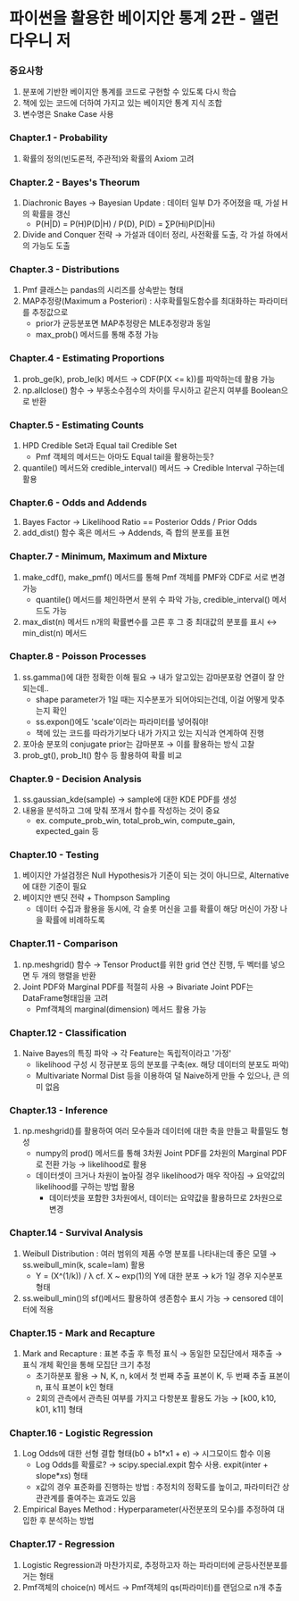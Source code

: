 # 파이썬을 활용한 베이지안 통계 2판 - 앨런 다우니 저

### 중요사항
1. 분포에 기반한 베이지안 통계를 코드로 구현할 수 있도록 다시 학습
2. 책에 있는 코드에 더하여 가지고 있는 베이지안 통계 지식 조합
3. 변수명은 Snake Case 사용

### Chapter.1 - Probability
1. 확률의 정의(빈도론적, 주관적)와 확률의 Axiom 고려

### Chapter.2 - Bayes's Theorum
1. Diachronic Bayes → Bayesian Update : 데이터 일부 D가 주어졌을 때, 가설 H의 확률을 갱신
    - P(H|D) = P(H)P(D|H) / P(D), P(D) = ∑P(Hi)P(D|Hi)
2. Divide and Conquer 전략 → 가설과 데이터 정리, 사전확률 도출, 각 가설 하에서의 가능도 도출

### Chapter.3 - Distributions
1. Pmf 클래스는 pandas의 시리즈를 상속받는 형태
2. MAP추정량(Maximum a Posteriori) : 사후확률밀도함수를 최대화하는 파라미터를 추정값으로
    - prior가 균등분포면 MAP추정량은 MLE추정량과 동일
    - max_prob() 메서드를 통해 추정 가능

### Chapter.4 - Estimating Proportions
1. prob_ge(k), prob_le(k) 메서드 → CDF(P(X <= k))를 파악하는데 활용 가능
2. np.allclose() 함수 → 부동소수점수의 차이를 무시하고 같은지 여부를 Boolean으로 반환

### Chapter.5 - Estimating Counts
1. HPD Credible Set과 Equal tail Credible Set
    - Pmf 객체의 메서드는 아마도 Equal tail을 활용하는듯?
2. quantile() 메서드와 credible_interval() 메서드 → Credible Interval 구하는데 활용

### Chapter.6 - Odds and Addends
1. Bayes Factor → Likelihood Ratio == Posterior Odds / Prior Odds
2. add_dist() 함수 혹은 메서드 → Addends, 즉 합의 분포를 표현

### Chapter.7 - Minimum, Maximum and Mixture
1. make_cdf(), make_pmf() 메서드를 통해 Pmf 객체를 PMF와 CDF로 서로 변경 가능
    - quantile() 메서드를 체인하면서 분위 수 파악 가능, credible_interval() 메서드도 가능
2. max_dist(n) 메서드 n개의 확률변수를 고른 후 그 중 최대값의 분포를 표시 ↔ min_dist(n) 메서드

### Chapter.8 - Poisson Processes
1. ss.gamma()에 대한 정확한 이해 필요 → 내가 알고있는 감마분포랑 연결이 잘 안되는데..
    - shape parameter가 1일 때는 지수분포가 되어야되는건데, 이걸 어떻게 맞추는지 확인
    - ss.expon()에도 'scale'이라는 파라미터를 넣어줘야!
    - 책에 있는 코드를 따라가기보다 내가 가지고 있는 지식과 연계하여 진행
2. 포아송 분포의 conjugate prior는 감마분포 → 이를 활용하는 방식 고찰
3. prob_gt(), prob_lt() 함수 등 활용하여 확률 비교

### Chapter.9 - Decision Analysis
1. ss.gaussian_kde(sample) → sample에 대한 KDE PDF를 생성
2. 내용을 분석하고 그에 맞춰 쪼개서 함수를 작성하는 것이 중요
    - ex. compute_prob_win, total_prob_win, compute_gain, expected_gain 등

### Chapter.10 - Testing
1. 베이지안 가설검정은 Null Hypothesis가 기준이 되는 것이 아니므로, Alternative에 대한 기준이 필요
2. 베이지안 밴딧 전략 + Thompson Sampling
    - 데이터 수집과 활용을 동시에, 각 슬롯 머신을 고를 확률이 해당 머신이 가장 나을 확률에 비례하도록

### Chapter.11 - Comparison
1. np.meshgrid() 함수 → Tensor Product를 위한 grid 연산 진행, 두 벡터를 넣으면 두 개의 행렬을 반환
2. Joint PDF와 Marginal PDF를 적절히 사용 → Bivariate Joint PDF는 DataFrame형태임을 고려
    - Pmf객체의 marginal(dimension) 메서드 활용 가능

### Chapter.12 - Classification
1. Naive Bayes의 특징 파악 → 각 Feature는 독립적이라고 '가정'
    - likelihood 구성 시 정규분포 등의 분포를 구축(ex. 해당 데이터의 분포도 파악)
    - Multivariate Normal Dist 등을 이용하여 덜 Naive하게 만들 수 있으나, 큰 의미 없음

### Chapter.13 - Inference
1. np.meshgrid()를 활용하여 여러 모수들과 데이터에 대한 축을 만들고 확률밀도 형성
    - numpy의 prod() 메서드를 통해 3차원 Joint PDF를 2차원의 Marginal PDF로 전환 가능 → likelihood로 활용
    - 데이터셋이 크거나 차원이 높아질 경우 likelihood가 매우 작아짐 → 요약값의 likelihood를 구하는 방법 활용
        - 데이터셋을 포함한 3차원에서, 데이터는 요약값을 활용하므로 2차원으로 변경

### Chapter.14 - Survival Analysis
1. Weibull Distribution : 여러 범위의 제품 수명 분포를 나타내는데 좋은 모델 → ss.weibull_min(k, scale=lam) 활용
    - Y = (X^(1/k)) / λ  cf. X ~ exp(1)의 Y에 대한 분포 → k가 1일 경우 지수분포 형태
2. ss.weibull_min()의 sf()메서드 활용하여 생존함수 표시 가능 → censored 데이터에 적용

### Chapter.15 - Mark and Recapture
1. Mark and Recapture : 표본 추출 후 특정 표식 → 동일한 모집단에서 재추출 → 표식 개체 확인을 통해 모집단 크기 추정
    - 초기하분포 활용 → N, K, n, k에서 첫 번째 추출 표본이 K, 두 번째 추출 표본이 n, 표식 표본이 k인 형태
    - 2회의 관측에서 관측된 여부를 가지고 다항분포 활용도 가능 → [k00, k10, k01, k11] 형태

### Chapter.16 - Logistic Regression
1. Log Odds에 대한 선형 결합 형태(b0 + b1*x1 + e) → 시그모이드 함수 이용
    - Log Odds를 확률로? → scipy.special.expit 함수 사용. expit(inter + slope*xs) 형태
    - x값의 경우 표준화를 진행하는 방법 : 추정치의 정확도를 높이고, 파라미터간 상관관계를 줄여주는 효과도 있음
2. Empirical Bayes Method : Hyperparameter(사전분포의 모수)를 추정하여 대입한 후 분석하는 방법

### Chapter.17 - Regression
1. Logistic Regression과 마찬가지로, 추정하고자 하는 파라미터에 균등사전분포를 거는 형태
2. Pmf객체의 choice(n) 메서드 → Pmf객체의 qs(파라미터)를 랜덤으로 n개 추출